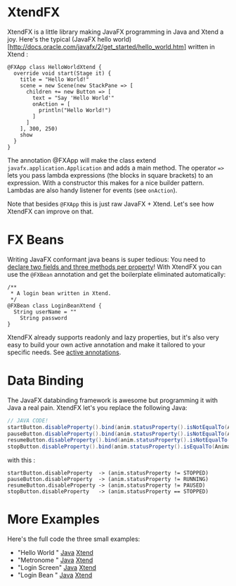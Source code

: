 XtendFX
=======

XtendFX is a little library making JavaFX programming in Java and Xtend a joy.
Here's the typical (JavaFX hello world)[http://docs.oracle.com/javafx/2/get_started/hello_world.htm] written in Xtend :

```xtend
@FXApp class HelloWorldXtend {
  override void start(Stage it) {
    title = "Hello World!"
    scene = new Scene(new StackPane => [
      children += new Button => [
        text = "Say 'Hello World'"
        onAction = [
          println("Hello World!")
        ]
      ]
    ], 300, 250)
    show
  }
}
```

The annotation @FXApp will make the class extend ```javafx.application.Application``` and adds 
a main method. The operator ```=>``` lets you pass lambda expressions (the blocks in square brackets) to an expression. With a constructor this makes for a nice builder pattern. Lambdas are also handy listener for events (see ```onAction```).

Note that besides ```@FXApp``` this is just raw JavaFX + Xtend. Let's see how XtendFX can improve on that.

FX Beans
========

Writing JavaFX conformant java beans is super tedious: You need to [declare two fields 
and three methods per property](http://blog.netopyr.com/2011/05/19/creating-javafx-properties/)!
With XtendFX you can use the ```@FXBean``` annotation and get the boilerplate eliminated automatically:

```xtend
/**
 * A login bean written in Xtend.
 */
@FXBean class LoginBeanXtend {
  String userName = ""
	String password
}
```

XtendFX already supports readonly and lazy properties, but it's also very easy to build your own active annotation and make it tailored to your specific needs. See [active annotations](http://www.eclipse.org/xtend/documentation.html#activeAnnotations).

Data Binding
============

The JavaFX databinding framework is awesome but programming it with Java a real pain. XtendFX let's you
replace the following Java:

```java
// JAVA CODE!
startButton.disableProperty().bind(anim.statusProperty().isNotEqualTo(Animation.Status.STOPPED));
pauseButton.disableProperty().bind(anim.statusProperty().isNotEqualTo(Animation.Status.RUNNING));
resumeButton.disableProperty().bind(anim.statusProperty().isNotEqualTo(Animation.Status.PAUSED));
stopButton.disableProperty().bind(anim.statusProperty().isEqualTo(Animation.Status.STOPPED));
```

with this :

```xtend
startButton.disableProperty  -> (anim.statusProperty != STOPPED)
pauseButton.disableProperty  -> (anim.statusProperty != RUNNING)
resumeButton.disableProperty -> (anim.statusProperty != PAUSED)
stopButton.disableProperty   -> (anim.statusProperty == STOPPED)
```

More Examples
=============

Here's the full code the three small examples:

 - "Hello World " [Java](https://github.com/svenefftinge/xtendfx/blob/master/my.javafx.application/src/helloworld/HelloWorldJava.java) [Xtend](https://github.com/svenefftinge/xtendfx/blob/master/my.javafx.application/src/helloworld/HelloWorldXtend.xtend)
 - "Metronome   " [Java](https://github.com/svenefftinge/xtendfx/blob/master/my.javafx.application/src/metronome/MetronomeTransitionJava.java) [Xtend](https://github.com/svenefftinge/xtendfx/blob/master/my.javafx.application/src/metronome/MetronomeTransitionXtend.xtend)
 - "Login Screen" [Java](https://github.com/svenefftinge/xtendfx/blob/master/my.javafx.application/src/login/LoginScreenJava.java) [Xtend](https://github.com/svenefftinge/xtendfx/blob/master/my.javafx.application/src/login/LoginScreenXtend.xtend)
 - "Login Bean  " [Java](https://github.com/svenefftinge/xtendfx/blob/master/my.javafx.application/src/login/LoginBeanJava.java) [Xtend](https://github.com/svenefftinge/xtendfx/blob/master/my.javafx.application/src/login/LoginBeanXtend.xtend)
